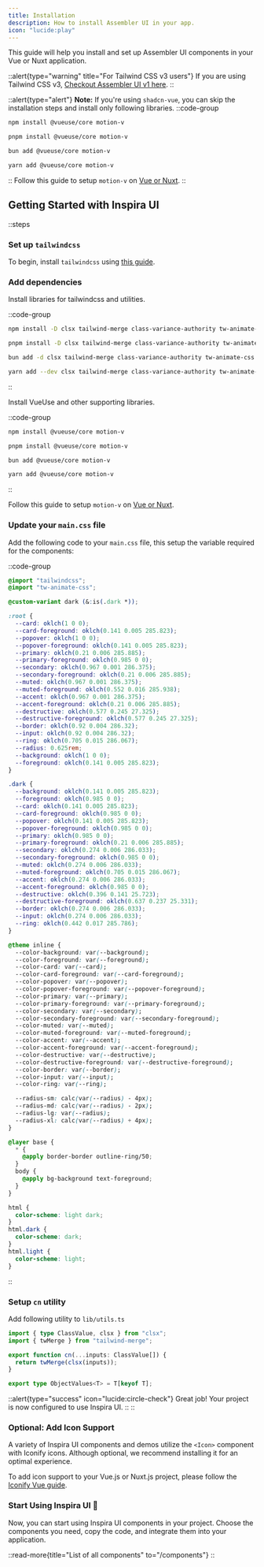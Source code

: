 ```yaml
---
title: Installation
description: How to install Assembler UI in your app.
icon: "lucide:play"
---
```


This guide will help you install and set up Assembler UI components in your Vue or Nuxt application.

::alert{type="warning" title="For Tailwind CSS v3 users"}
If you are using Tailwind CSS v3, [Checkout Assembler UI v1 here](https://v1.assembler-ui.com).
::

::alert{type="alert"}
**Note:** If you're using `shadcn-vue`, you can skip the installation steps and install only following libraries.
::code-group

```bash [npm]
npm install @vueuse/core motion-v
```

```bash [pnpm]
pnpm install @vueuse/core motion-v
```

```bash [bun]
bun add @vueuse/core motion-v
```

```bash [yarn]
yarn add @vueuse/core motion-v
```

::
Follow this guide to setup `motion-v` on [Vue or Nuxt](https://motion.dev/docs/vue).
::

## Getting Started with Inspira UI

::steps

### Set up `tailwindcss`

To begin, install `tailwindcss` using [this guide](https://tailwindcss.com/docs/installation).

### Add dependencies

Install libraries for tailwindcss and utilities.

::code-group

```bash [npm]
npm install -D clsx tailwind-merge class-variance-authority tw-animate-css
```

```bash [pnpm]
pnpm install -D clsx tailwind-merge class-variance-authority tw-animate-css
```

```bash [bun]
bun add -d clsx tailwind-merge class-variance-authority tw-animate-css
```

```bash [yarn]
yarn add --dev clsx tailwind-merge class-variance-authority tw-animate-css
```

::

Install VueUse and other supporting libraries.

::code-group

```bash [npm]
npm install @vueuse/core motion-v
```

```bash [pnpm]
pnpm install @vueuse/core motion-v
```

```bash [bun]
bun add @vueuse/core motion-v
```

```bash [yarn]
yarn add @vueuse/core motion-v
```

::

Follow this guide to setup `motion-v` on [Vue or Nuxt](https://motion.dev/docs/vue).

### Update your `main.css` file

Add the following code to your `main.css` file, this setup the variable required for the components:

::code-group

```css [main.css]
@import "tailwindcss";
@import "tw-animate-css";

@custom-variant dark (&:is(.dark *));

:root {
  --card: oklch(1 0 0);
  --card-foreground: oklch(0.141 0.005 285.823);
  --popover: oklch(1 0 0);
  --popover-foreground: oklch(0.141 0.005 285.823);
  --primary: oklch(0.21 0.006 285.885);
  --primary-foreground: oklch(0.985 0 0);
  --secondary: oklch(0.967 0.001 286.375);
  --secondary-foreground: oklch(0.21 0.006 285.885);
  --muted: oklch(0.967 0.001 286.375);
  --muted-foreground: oklch(0.552 0.016 285.938);
  --accent: oklch(0.967 0.001 286.375);
  --accent-foreground: oklch(0.21 0.006 285.885);
  --destructive: oklch(0.577 0.245 27.325);
  --destructive-foreground: oklch(0.577 0.245 27.325);
  --border: oklch(0.92 0.004 286.32);
  --input: oklch(0.92 0.004 286.32);
  --ring: oklch(0.705 0.015 286.067);
  --radius: 0.625rem;
  --background: oklch(1 0 0);
  --foreground: oklch(0.141 0.005 285.823);
}

.dark {
  --background: oklch(0.141 0.005 285.823);
  --foreground: oklch(0.985 0 0);
  --card: oklch(0.141 0.005 285.823);
  --card-foreground: oklch(0.985 0 0);
  --popover: oklch(0.141 0.005 285.823);
  --popover-foreground: oklch(0.985 0 0);
  --primary: oklch(0.985 0 0);
  --primary-foreground: oklch(0.21 0.006 285.885);
  --secondary: oklch(0.274 0.006 286.033);
  --secondary-foreground: oklch(0.985 0 0);
  --muted: oklch(0.274 0.006 286.033);
  --muted-foreground: oklch(0.705 0.015 286.067);
  --accent: oklch(0.274 0.006 286.033);
  --accent-foreground: oklch(0.985 0 0);
  --destructive: oklch(0.396 0.141 25.723);
  --destructive-foreground: oklch(0.637 0.237 25.331);
  --border: oklch(0.274 0.006 286.033);
  --input: oklch(0.274 0.006 286.033);
  --ring: oklch(0.442 0.017 285.786);
}

@theme inline {
  --color-background: var(--background);
  --color-foreground: var(--foreground);
  --color-card: var(--card);
  --color-card-foreground: var(--card-foreground);
  --color-popover: var(--popover);
  --color-popover-foreground: var(--popover-foreground);
  --color-primary: var(--primary);
  --color-primary-foreground: var(--primary-foreground);
  --color-secondary: var(--secondary);
  --color-secondary-foreground: var(--secondary-foreground);
  --color-muted: var(--muted);
  --color-muted-foreground: var(--muted-foreground);
  --color-accent: var(--accent);
  --color-accent-foreground: var(--accent-foreground);
  --color-destructive: var(--destructive);
  --color-destructive-foreground: var(--destructive-foreground);
  --color-border: var(--border);
  --color-input: var(--input);
  --color-ring: var(--ring);

  --radius-sm: calc(var(--radius) - 4px);
  --radius-md: calc(var(--radius) - 2px);
  --radius-lg: var(--radius);
  --radius-xl: calc(var(--radius) + 4px);
}

@layer base {
  * {
    @apply border-border outline-ring/50;
  }
  body {
    @apply bg-background text-foreground;
  }
}

html {
  color-scheme: light dark;
}
html.dark {
  color-scheme: dark;
}
html.light {
  color-scheme: light;
}
```

::

### Setup `cn` utility

Add following utility to `lib/utils.ts`

```ts [utils.ts]
import { type ClassValue, clsx } from "clsx";
import { twMerge } from "tailwind-merge";

export function cn(...inputs: ClassValue[]) {
  return twMerge(clsx(inputs));
}

export type ObjectValues<T> = T[keyof T];
```

::alert{type="success" icon="lucide:circle-check"}
Great job! Your project is now configured to use Inspira UI.
::
::

### Optional: Add Icon Support

A variety of Inspira UI components and demos utilize the `<Icon>` component with Iconify icons. Although optional, we recommend installing it for an optimal experience.

To add icon support to your Vue.js or Nuxt.js project, please follow the [Iconify Vue guide](https://iconify.design/docs/icon-components/vue/).

### Start Using Inspira UI 🚀

Now, you can start using Inspira UI components in your project. Choose the components you need, copy the code, and integrate them into your application.

::read-more{title="List of all components" to="/components"}
::
